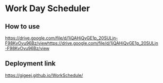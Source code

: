 # Work Day Scheduler

## How to use

https://drive.google.com/file/d/1jQAHiQvGE1p_20SULjn-F98KvOvu96Bz/viewhttps://drive.google.com/file/d/1jQAHiQvGE1p_20SULjn-F98KvOvu96Bz/view

## Deployment link

https://gigeej.github.io/WorkSchedule/
